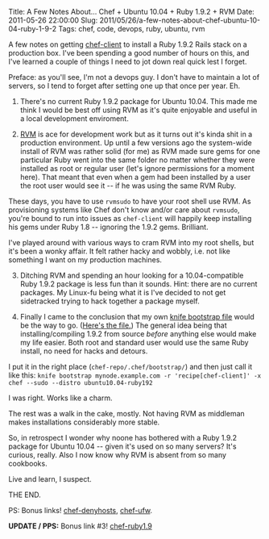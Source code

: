 Title: A Few Notes About… Chef + Ubuntu 10.04 + Ruby 1.9.2 + RVM
Date: 2011-05-26 22:00:00
Slug: 2011/05/26/a-few-notes-about-chef-ubuntu-10-04-ruby-1-9-2
Tags: chef, code, devops, ruby, ubuntu, rvm


A few notes on getting [chef-client][1] to install a Ruby 1.9.2 Rails stack on
a production box. I've been spending a good number of hours on this, and I've
learned a couple of things I need to jot down real quick lest I forget.

Preface: as you'll see, I'm not a devops guy. I don't have to maintain a lot
of servers, so I tend to forget after setting one up that once per year. Eh.

  1. There's no current Ruby 1.9.2 package for Ubuntu 10.04. This made me think I would be best off using RVM as it's quite enjoyable and useful in a local development enviroment.

  2. [RVM][2] is ace for development work but as it turns out it's kinda shit in a production environment. Up until a few versions ago the system-wide install of RVM was rather solid (for me) as RVM made sure gems for one particular Ruby went into the same folder no matter whether they were installed as root or regular user (let's ignore permissions for a moment here). That meant that even when a gem had been installed by a user the root user would see it -- if he was using the same RVM Ruby.

These days, you have to use `rvmsudo` to have your root shell use RVM. As
provisioning systems like Chef don't know and/or care about `rvmsudo`, you're
bound to run into issues as `chef-client` will happily keep installing his
gems under Ruby 1.8 -- ignoring the 1.9.2 gems. Brilliant.

I've played around with various ways to cram RVM into my root shells, but it's
been a wonky affair. It felt rather hacky and wobbly, i.e. not like something
I want on my production machines.

  3. Ditching RVM and spending an hour looking for a 10.04-compatible Ruby 1.9.2 package is less fun than it sounds. Hint: there are no current packages. My Linux-fu being what it is I've decided to not get sidetracked trying to hack together a package myself.

  4. Finally I came to the conclusion that my own [knife bootstrap file][3] would be the way to go. ([Here's the file.][4]) The general idea being that installing/compiling 1.9.2 from source _before_ anything else would make my life easier. Both root and standard user would use the same Ruby install, no need for hacks and detours.

I put it in the right place (`chef-repo/.chef/bootstrap/`) and then just call
it like this: `knife bootstrap mynode.example.com -r 'recipe[chef-client]' -x
chef --sudo --distro ubuntu10.04-ruby192`

I was right. Works like a charm.

The rest was a walk in the cake, mostly. Not having RVM as middleman makes
installations considerably more stable.

So, in retrospect I wonder why noone has bothered with a Ruby 1.9.2 package
for Ubuntu 10.04 -- given it's used on so many servers? It's curious, really.
Also I now know why RVM is absent from so many cookbooks.

Live and learn, I suspect.

THE END.

PS: Bonus links! [chef-denyhosts][5], [chef-ufw][6].

**UPDATE / PPS:** Bonus link #3! [chef-ruby1.9][7]

   [1]: http://www.opscode.com/chef/
   [2]: http://rvm.beginrescueend.com/
   [3]: http://wiki.opscode.com/display/chef/Knife+Bootstrap
   [4]: https://gist.github.com/993853
   [5]: https://github.com/carlo/chef-denyhosts
   [6]: https://github.com/carlo/chef-ufw
   [7]: https://github.com/carlo/chef-ruby1.9
